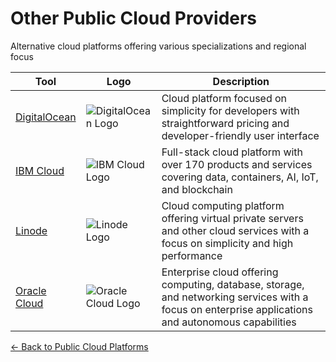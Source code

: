 # Other Public Cloud Providers

Alternative cloud platforms offering various specializations and regional focus

| Tool | Logo | Description |
|------|------|-------------|
| [DigitalOcean](https://www.digitalocean.com/) | ![DigitalOcean Logo](/logos/cloud/public-cloud/digitalocean.png) | Cloud platform focused on simplicity for developers with straightforward pricing and developer-friendly user interface |
| [IBM Cloud](https://www.ibm.com/cloud) | ![IBM Cloud Logo](/logos/cloud/public-cloud/ibm-cloud.png) | Full-stack cloud platform with over 170 products and services covering data, containers, AI, IoT, and blockchain |
| [Linode](https://www.linode.com/) | ![Linode Logo](/logos/cloud/public-cloud/linode.png) | Cloud computing platform offering virtual private servers and other cloud services with a focus on simplicity and high performance |
| [Oracle Cloud](https://www.oracle.com/cloud/) | ![Oracle Cloud Logo](/logos/cloud/public-cloud/oracle-cloud.png) | Enterprise cloud offering computing, database, storage, and networking services with a focus on enterprise applications and autonomous capabilities |

[← Back to Public Cloud Platforms](../)
